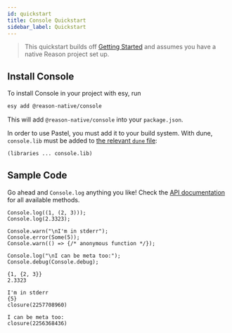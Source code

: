 ```yaml
---
id: quickstart
title: Console Quickstart
sidebar_label: Quickstart
---
```


> This quickstart builds off [Getting Started](../getting-started) and assumes you have a native Reason project set up.

## Install Console

To install Console in your project with esy, run

```sh
esy add @reason-native/console
```

This will add `@reason-native/console` into your `package.json`.

In order to use Pastel, you must add it to your build system. With dune, `console.lib` must be added to [the relevant `dune` file](https://jbuilder.readthedocs.io/en/latest/dune-files.html#library-dependencies):

```lisp
(libraries ... console.lib)
```

## Sample Code

Go ahead and `Console.log` anything you like! Check the [API documentation](./api) for all available methods.

```reason
Console.log((1, (2, 3)));
Console.log(2.3323);

Console.warn("\nI'm in stderr");
Console.error(Some(5));
Console.warn(() => {/* anonymous function */});

Console.log("\nI can be meta too:");
Console.debug(Console.debug);
```
```sh-stacked
{1, {2, 3}}
2.3323

I'm in stderr
{5}
closure(2257708960)

I can be meta too:
closure(2256368436)
```
